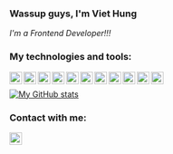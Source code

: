 ### Wassup guys, I'm Viet Hung
*I'm a Frontend Developer!!!*
<br>

### My technologies and tools:

<img align="left" width="22px" src = "https://cdn.icon-icons.com/icons2/2667/PNG/512/folder_ts_icon_161281.png">
<img align="left" width="22px" src = "https://cdn.icon-icons.com/icons2/3388/PNG/512/nextjs_icon_212861.png">
<img align="left" width="22px" src = "https://cdn.icon-icons.com/icons2/2415/PNG/512/react_original_logo_icon_146374.png">
<img align="left" width="22px" src = "https://cdn.icon-icons.com/icons2/17/PNG/256/ubuntu_linux_2075.png">
<img align="left" width="22px" src = "https://cdn.icon-icons.com/icons2/2248/PNG/512/material_ui_icon_137419.png">
<img align="left" width="22px" src = "https://cdn.icon-icons.com/icons2/2667/PNG/512/folder_postgres_icon_161286.png">
<img align="left" width="22px" src = "https://dbeaver.io/wp-content/uploads/2015/09/beaver-head.png">
<img align="left" width="22px" src = "https://cdn.icon-icons.com/icons2/2107/PNG/512/file_type_vscode_icon_130084.png">
<img align="left" width="22px" src = "https://3.bp.blogspot.com/-xhNpNJJyQhk/XIe4GY78RQI/AAAAAAAAItc/ouueFUj2Hqo5dntmnKqEaBJR4KQ4Q2K3ACK4BGAYYCw/s640/logo%2Bgit%2Bicon.pngg">
<img align="left" width="22px" src = "https://icon-library.com/images/nodejs-icon/nodejs-icon-28.jpg">
<img align="left" width="22px" src = "https://cdn.icon-icons.com/icons2/3053/PNG/512/jira_cloud_macos_bigsur_icon_190051.png">

[facebook]: https://fb.com/15ground
[a]: https://fb.com/15ground
><br/>
[![My GitHub stats](https://github-readme-stats.vercel.app/api?username=jhundeveloper)](https://github.com/jhundeveloper)
### Contact with me: 
[<img align="left" width="22px" src = "https://cdn.icon-icons.com/icons2/642/PNG/512/facebook_icon-icons.com_59205.png"/>][facebook]

